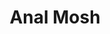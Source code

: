 ---
layout: project
permalink: /anal_mosh/
title: "Anal Mosh"
created: "June 2014"
root: "/assets/anal_mosh/"
bg-video: >
  <iframe src="https://player.vimeo.com/video/250728054" width="640" height="360" frameborder="0" webkitallowfullscreen mozallowfullscreen allowfullscreen></iframe>

description: >
  Anal Mosh is custom made generative visual system. Optical flow, feedback chains, and glitch techniques are used to create colorful and dynamic imagery that is generated in real-time. Anal Mosh is sometimes presented as a live performance in which the imagery is accompanied by sample-based audio programmed to match the visual movement and tone.

performances:
  - event: "Virtual Sky"
    date: "August 2015"
    venue: "Palisades"
    location: "NYC"
  - event: "Catch 62"
    date: "June 2014"
    venue: "The Invisible Dog Art Center"
    location: "NYC"
  - event: "New Skin for the Old Ceremony"
    date: "March 2014"
    venue: "Cloud City"
    location: "NYC"

documentation:
  - "1.jpg"
  - "2.jpg"
  - "3.jpg"
  - "4.jpg"
  - "5.jpg"
  - "6.jpg"
  - "7.jpg"
  - "8.jpg"
  - "9.jpg"
  - "10.jpg"
  - "11.jpg"
  - "12.jpg"
---
